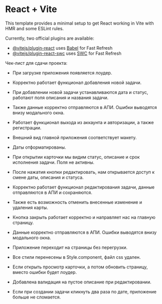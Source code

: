 # React + Vite

This template provides a minimal setup to get React working in Vite with HMR and some ESLint rules.

Currently, two official plugins are available:

- [@vitejs/plugin-react](https://github.com/vitejs/vite-plugin-react/blob/main/packages/plugin-react/README.md) uses [Babel](https://babeljs.io/) for Fast Refresh
- [@vitejs/plugin-react-swc](https://github.com/vitejs/vite-plugin-react-swc) uses [SWC](https://swc.rs/) for Fast Refresh

Чек-лист для сдачи проекта:

- При загрузке приложения появляется лоудер.

- Корректно работает функционал добавления новой задачи.

- При добавлении новой задачи устанавливаются дата и статус, работают поля описания и названия задачи.

- Также данные корректно отправляются в АПИ. Ошибки выводятся внизу модального окна.

- Работает функционал выхода из аккаунта и авторизации, а также регистрации.

- Внешний вид главной приложения соответствует макету.

- Даты отформатированы.

- При открытии карточки мы видим статус, описание и срок исполнения задачи. Поля не активны.

- После нажатия кнопки редактировать, нам открывается доступ к смене даты, описания и статуса.

- Корректно работает функционал редактирования задачи, данные отправляются в АПИ и сохраняются.

- Также есть возможность отменить внесенные изменение и удаления карты.

- Кнопка закрыть работает корректно и направляет нас на главную страницу.

- Данные корректно отправляются в АПИ. Ошибки выводятся внизу модального окна.

- Приложение переходит на страницы без перегрузки.

- Все стили перенесены в Style.component, файл css удален.

- Если открыть просмотр карточки, а потом обновить страницу, вместо ошибки будет лоудер.

- Добавлена валидация на пустое описание при редактировании.

- Если при создании задачи кликнуть два раза по дате, приложение больше не сломается. 